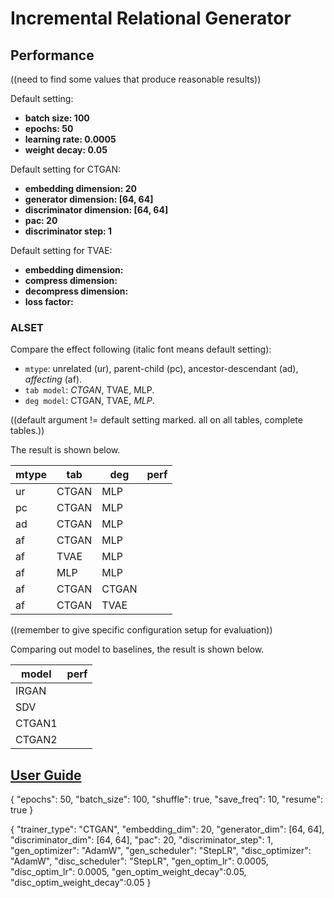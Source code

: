 # Incremental Relational Generator

## Performance

((need to find some values that produce reasonable results))

Default setting:
- **batch size: 100**
- **epochs: 50**
- **learning rate: 0.0005**
- **weight decay: 0.05**

Default setting for CTGAN:
- **embedding dimension: 20**
- **generator dimension: [64, 64]**
- **discriminator dimension: [64, 64]**
- **pac: 20**
- **discriminator step: 1**

Default setting for TVAE:
- **embedding dimension:**
- **compress dimension:**
- **decompress dimension:**
- **loss factor:**

### ALSET

Compare the effect following (italic font means default setting):

- `mtype`: unrelated (ur), parent-child (pc), ancestor-descendant (ad), _affecting_ (af).
- `tab model`: _CTGAN_, TVAE, MLP.
- `deg model`: CTGAN, TVAE, _MLP_.

((default argument != default setting marked. all on all tables, complete tables.))

The result is shown below.

| mtype | tab   | deg   | perf |
|-------|-------|-------|------|
| ur    | CTGAN | MLP   |      |
| pc    | CTGAN | MLP   |      |
| ad    | CTGAN | MLP   |      |
| af    | CTGAN | MLP   |      |
| af    | TVAE  | MLP   |      |
| af    | MLP   | MLP   |      |
| af    | CTGAN | CTGAN |      |
| af    | CTGAN | TVAE  |      |

((remember to give specific configuration setup for evaluation))

Comparing out model to baselines, the result is shown below.

| model  | perf |
|--------|------|
| IRGAN  |      |
| SDV    |      |
| CTGAN1 |      |
| CTGAN2 |      |

## [User Guide](./docs/UserGuide.md)


{
  "epochs": 50,
  "batch_size": 100,
  "shuffle": true,
  "save_freq": 10,
  "resume": true
}

{
  "trainer_type": "CTGAN",
  "embedding_dim": 20,
  "generator_dim": [64, 64],
  "discriminator_dim": [64, 64],
  "pac": 20,
  "discriminator_step": 1,
  "gen_optimizer": "AdamW",
  "gen_scheduler": "StepLR",
  "disc_optimizer": "AdamW",
  "disc_scheduler": "StepLR",
  "gen_optim_lr": 0.0005,
  "disc_optim_lr": 0.0005,
  "gen_optim_weight_decay":0.05,
  "disc_optim_weight_decay":0.05
}
